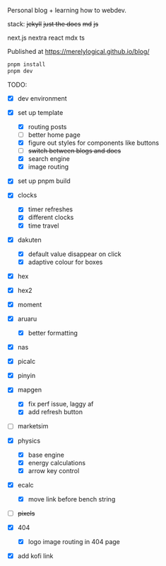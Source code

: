 Personal blog + learning how to webdev.

stack:
~~jekyll~~
~~just the docs~~
~~md~~
~~js~~

next.js
nextra
react
mdx
ts

Published at https://merelylogical.github.io/blog/

```bash
pnpm install
pnpm dev
```

TODO:

- [x] dev environment
- [x] set up template
  - [x] routing posts
  - [ ] better home page
  - [x] figure out styles for components like buttons
  - [ ] ~~switch between blogs and docs~~
  - [x] search engine
  - [x] image routing
- [x] set up pnpm build
- [x] clocks
  - [x] timer refreshes
  - [x] different clocks
  - [x] time travel
- [x] dakuten
  - [x] default value disappear on click
  - [x] adaptive colour for boxes
- [x] hex
- [x] hex2
- [x] moment
- [x] aruaru
  - [x] better formatting
- [x] nas
- [x] picalc
- [x] pinyin
- [x] mapgen
  - [x] fix perf issue, laggy af
  - [x] add refresh button
- [ ] marketsim
- [x] physics
  - [x] base engine
  - [x] energy calculations
  - [x] arrow key control
- [x] ecalc
  - [x] move link before bench string
- [ ] ~~pixels~~
- [x] 404
  - [x] logo image routing in 404 page
- [x] add kofi link

